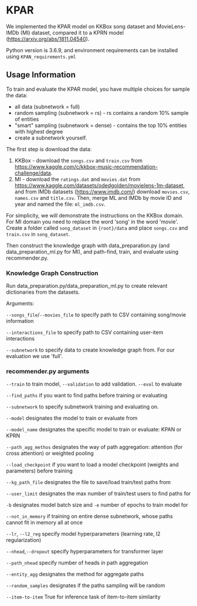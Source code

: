# KPAR
We implemented the KPAR model on KKBox song dataset and MovieLens-IMDb (MI) dataset, compared it to a KPRN model (https://arxiv.org/abs/1811.04540).

Python version is 3.6.9, and environment requirements can be installed using `KPAN_requirements.yml`

## Usage Information
To train and evaluate the KPAR model, you have multiple choices for sample the data:
- all data (subnetwork = full) 
- random sampling (subnetwork = rs) - rs contains a random 10% sample of entities
- "smart" sampling (subnetwork = dense) - contains the top 10% entities with highest degree
- create a subnetwork yourself. 

The first step is download the data:
1) KKBox - download the `songs.csv` and `train.csv` from https://www.kaggle.com/c/kkbox-music-recommendation-challenge/data. 
2) MI - download the `ratings.dat` and `movies.dat` from https://www.kaggle.com/datasets/odedgolden/movielens-1m-dataset, and from IMDb datasets (https://www.imdb.com/) download `movies.csv`, `names.csv` and `title.csv`. Then, merge ML and IMDb by movie ID and year and named the file: `ml_imdb.csv`.

For simplicity, we will demonstrate the instructions on the KKBox domain. For MI domain you need to replace the word 'song' in the word 'movie'.
Create a folder called `song_dataset` in `{root}/data` and place `songs.csv` and `train.csv` in `song_dataset`.

Then construct the knowledge graph with data_preparation.py (and data_preparation_ml.py for MI), and path-find, train, and evaluate using recommender.py.

### Knowledge Graph Construction
Run data_preparation.py/data_preparation_ml.py to create relevant dictionaries from the datasets.

Arguments:

`--songs_file`/`--movies_file` to specify path to CSV containing song/movie information

`--interactions_file` to specify path to CSV containing user-item interactions

`--subnetwork` to specify data to create knowledge graph from. For our evaluation we use 'full'.


### recommender.py arguments

`--train` to train model, `--validation` to add validation. `--eval` to evaluate

`--find_paths` if you want to find paths before training or evaluating

`--subnetwork` to specify subnetwork training and evaluating on.

`--model` designates the model to train or evaluate from

`--model_name` designates the specific model to train or evaluate: KPAN or KPRN

`--path_agg_methos` designates the way of path aggregation: attention (for cross attention) or weighted pooling

`--load_checkpoint` if you want to load a model checkpoint (weights and parameters) before training

`--kg_path_file` designates the file to save/load train/test paths from

`--user_limit` designates the max number of train/test users to find paths for

`-b` designates model batch size and `-e` number of epochs to train model for

`--not_in_memory` if training on entire dense subnetwork, whose paths cannot fit in memory all at once

`--lr`, `--l2_reg` specify model hyperparameters (learning rate, l2 regularization)

`--nhead`,`--dropout` specify hyperparameters for transformer layer

`--path_nhead` specify number of heads in path aggregation

`--entity_agg` designates the method for aggregate paths

`--random_samples` designates if the paths sampling will be random 

`--item-to-item` True for inference task of item-to-item similarity
